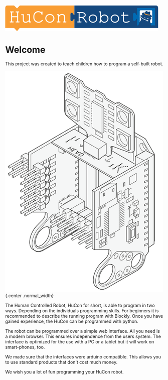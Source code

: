 ![HuCon](images/logo.svg)

# Welcome

This project was created to teach children how to program a self-built robot.

![HuCon-Robot](images/hucon_iso.png){.center .normal_width}

The Human Controlled Robot, HuCon for short, is able to program in two ways. Depending on the individuals programming skills. For beginners it is recommended to describe the running program with Blockly. Once you have gained experience, the HuCon can be programmed with python.

The robot can be programmed over a simple web interface. All you need is a modern browser. This ensures independence from the users system. The interface is optimized for the use with a PC or a tablet but it will work on smart-phones, too.

We made sure that the interfaces were arduino compatible. This allows you to use standard products that don't cost much money.

We wish you a lot of fun programming your HuCon robot.
